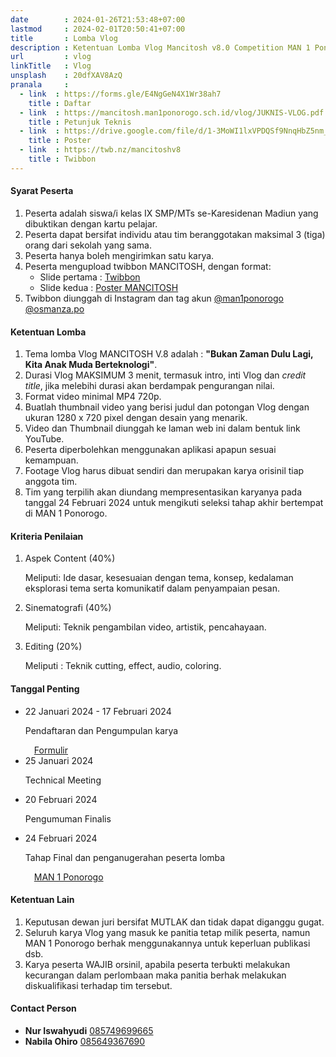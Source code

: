 ```yaml
---
date        : 2024-01-26T21:53:48+07:00
lastmod     : 2024-02-01T20:50:41+07:00
title       : Lomba Vlog
description : Ketentuan Lomba Vlog Mancitosh v8.0 Competition MAN 1 Ponorogo
url         : vlog
linkTitle   : Vlog
unsplash    : 20dfXAV8AzQ
pranala     :
  - link  : https://forms.gle/E4NgGeN4X1Wr38ah7
    title : Daftar
  - link  : https://mancitosh.man1ponorogo.sch.id/vlog/JUKNIS-VLOG.pdf
    title : Petunjuk Teknis
  - link  : https://drive.google.com/file/d/1-3MoWI1lxVPDQSf9NnqHbZ5nm_spXBP7/view
    title : Poster
  - link  : https://twb.nz/mancitoshv8
    title : Twibbon
---
```


#### Syarat Peserta

1. Peserta adalah siswa/i kelas IX SMP/MTs se-Karesidenan Madiun yang dibuktikan dengan kartu pelajar.
2. Peserta dapat bersifat individu atau tim beranggotakan maksimal 3 (tiga) orang dari sekolah yang sama.
3. Peserta hanya boleh mengirimkan satu karya.
4. Peserta mengupload twibbon MANCITOSH, dengan format:
   - Slide pertama : [Twibbon](https://twb.nz/mancitoshv8)
   - Slide kedua : [Poster MANCITOSH](https://drive.google.com/file/d/1-3MoWI1lxVPDQSf9NnqHbZ5nm_spXBP7/view)
5. Twibbon diunggah di Instagram dan tag akun [@man1ponorogo](https://instagram.com/man1ponorogo) [@osmanza.po](https://instagram.com/osmanza.po)

#### Ketentuan Lomba

1. Tema lomba Vlog MANCITOSH V.8 adalah : **"Bukan Zaman Dulu Lagi, Kita Anak Muda Berteknologi"**.
2. Durasi Vlog MAKSIMUM 3 menit, termasuk intro, inti Vlog dan *credit title*, jika melebihi durasi akan berdampak pengurangan nilai.
3. Format video minimal MP4 720p.
4. Buatlah thumbnail video yang berisi judul dan potongan Vlog dengan ukuran 1280 x 720 pixel dengan desain yang menarik.
5. Video dan Thumbnail diunggah ke laman web ini dalam bentuk link YouTube.
6. Peserta diperbolehkan menggunakan aplikasi apapun sesuai kemampuan.
7. Footage Vlog harus dibuat sendiri dan merupakan karya orisinil tiap anggota tim.
8. Tim yang terpilih akan diundang mempresentasikan karyanya pada tanggal 24 Februari 2024 untuk mengikuti seleksi tahap akhir bertempat di MAN 1 Ponorogo.

#### Kriteria Penilaian

1. Aspek Content (40%)

    Meliputi: Ide dasar, kesesuaian dengan tema, konsep, kedalaman eksplorasi tema serta komunikatif dalam penyampaian pesan.

2. Sinematografi (40%)

    Meliputi: Teknik pengambilan video, artistik, pencahayaan.

3. Editing (20%)

    Meliputi : Teknik cutting, effect, audio, coloring.

#### Tanggal Penting

<ul class="timeline">
    <li class="mb-4">
        <div class="fw-bold">22 Januari 2024 - 17 Februari 2024</div>
        <p>Pendaftaran dan Pengumpulan karya</p>
        <a href="https://forms.gle/E4NgGeN4X1Wr38ah7" target="_blank" class="btn btn-outline-warning rounded-pill px-3"><svg class="bi me-2" width="1em" height="1em"><use href="#check2-circle"></use></svg>Formulir</a>
    </li>
    <li class="mb-4">
        <div class="fw-bold">25 Januari 2024</div>
        <p>Technical Meeting</p>
    </li>
    <li class="mb-4">
        <div class="fw-bold">20 Februari 2024</div>
        <p>Pengumuman Finalis</p>
    </li>
    <li class="mb-4">
        <div class="fw-bold">24 Februari 2024</div>
        <p>Tahap Final dan penganugerahan peserta lomba</p>
        <a href="https://maps.app.goo.gl/x7miEgZQWk5VyAGv9" target="_blank" class="btn btn-outline-warning rounded-pill px-3"><svg class="bi me-2" width="1em" height="1em"><use href="#geo-alt-fill"></use></svg>MAN 1 Ponorogo</a>
    </li>
</ul>

#### Ketentuan Lain

1. Keputusan dewan juri bersifat MUTLAK dan tidak dapat diganggu gugat.
2. Seluruh karya Vlog yang masuk ke panitia tetap milik peserta, namun MAN 1 Ponorogo berhak menggunakannya untuk keperluan publikasi dsb.
3. Karya peserta WAJIB orsinil, apabila peserta terbukti melakukan kecurangan dalam perlombaan maka panitia berhak melakukan diskualifikasi terhadap tim tersebut.

#### Contact Person

- **Nur Iswahyudi** [085749699665](https://wa.me/6285749699665)
- **Nabila Ohiro** [085649367690](https://wa.me/6285649367690)
